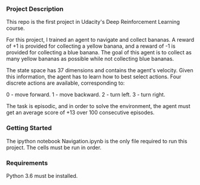 [//]: # (Image References)

[image1]: https://user-images.githubusercontent.com/10624937/42135619-d90f2f28-7d12-11e8-8823-82b970a54d7e.gif "Trained Agent"

### Project Description


This repo is the first project in Udacity's Deep Reinforcement Learning course.

For this project, I trained an agent to navigate and collect bananas. A reward of +1 is provided for collecting a yellow banana, and a reward of -1 is provided for collecting a blue banana. The goal of this agent is to collect as many yellow bananas as possible while not collecting blue bananas.

The state space has 37 dimensions and contains the agent's velocity. Given this information, the agent has to learn how to best select actions. Four discrete actions are available, corresponding to:

0 - move forward.
1 - move backward.
2 - turn left.
3 - turn right.

The task is episodic, and in order to solve the environment, the agent must get an average score of +13 over 100 consecutive episodes.


### Getting Started

The ipython notebook Navigation.ipynb is the only file required to run this project. The cells must be run in order.


### Requirements

Python 3.6 must be installed.